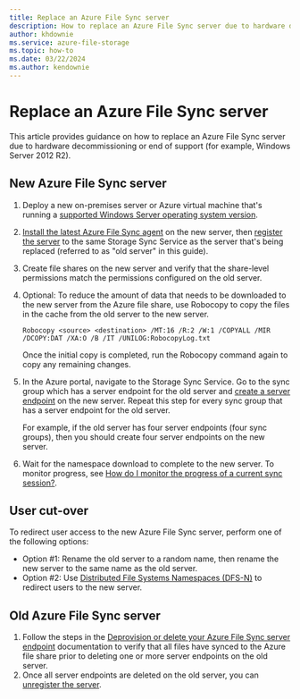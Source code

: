 ```yaml
---
title: Replace an Azure File Sync server
description: How to replace an Azure File Sync server due to hardware decommissioning or end of support. 
author: khdownie
ms.service: azure-file-storage
ms.topic: how-to
ms.date: 03/22/2024
ms.author: kendownie
---
```


# Replace an Azure File Sync server

This article provides guidance on how to replace an Azure File Sync server due to hardware decommissioning or end of support (for example, Windows Server 2012 R2). 

## New Azure File Sync server

1. Deploy a new on-premises server or Azure virtual machine that's running a [supported Windows Server operating system version](file-sync-planning.md#operating-system-requirements).
2. [Install the latest Azure File Sync agent](file-sync-deployment-guide.md#install-the-azure-file-sync-agent) on the new server, then [register the server](file-sync-deployment-guide.md#register-windows-server-with-storage-sync-service) to the same Storage Sync Service as the server that's being replaced (referred to as "old server" in this guide).
3. Create file shares on the new server and verify that the share-level permissions match the permissions configured on the old server.
4. Optional: To reduce the amount of data that needs to be downloaded to the new server from the Azure file share, use Robocopy to copy the files in the cache from the old server to the new server. 

    ```console
    Robocopy <source> <destination> /MT:16 /R:2 /W:1 /COPYALL /MIR /DCOPY:DAT /XA:O /B /IT /UNILOG:RobocopyLog.txt
     ```
    Once the initial copy is completed, run the Robocopy command again to copy any remaining changes.

5. In the Azure portal, navigate to the Storage Sync Service. Go to the sync group which has a server endpoint for the old server and [create a server endpoint](file-sync-server-endpoint-create.md#create-a-server-endpoint) on the new server. Repeat this step for every sync group that has a server endpoint for the old server.
   
    For example, if the old server has four server endpoints (four sync groups), then you should create four server endpoints on the new server.
  	 
6. Wait for the namespace download to complete to the new server. To monitor progress, see [How do I monitor the progress of a current sync session?](/troubleshoot/azure/azure-storage/file-sync-troubleshoot-sync-errors?tabs=portal1%2Cazure-portal#how-do-i-monitor-the-progress-of-a-current-sync-session).

## User cut-over

To redirect user access to the new Azure File Sync server, perform one of the following options:
- Option #1: Rename the old server to a random name, then rename the new server to the same name as the old server. 
- Option #2: Use [Distributed File Systems Namespaces (DFS-N)](/windows-server/storage/dfs-namespaces/dfs-overview) to redirect users to the new server.

## Old Azure File Sync server

1. Follow the steps in the [Deprovision or delete your Azure File Sync server endpoint](file-sync-server-endpoint-delete.md#scenario-1-you-intend-to-delete-your-server-endpoint-and-stop-using-your-local-server--vm) documentation to verify that all files have synced to the Azure file share prior to deleting one or more server endpoints on the old server.
2. Once all server endpoints are deleted on the old server, you can [unregister the server](file-sync-server-registration.md#unregister-the-server).
